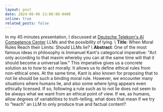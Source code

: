 ```yaml
---
layout: post
date: 2024-06-06 13:00:00-0400
inline: true
related_posts: false
---
```


In my 45 minutes presentation, I discussed at [Deutsche Telekom's AI Competence Center](https://www.telekom.com/en/company/digital-responsibility/details/artificial-intelligence-at-deutsche-telekom-1055154) LLMs and the possibility of lying.
\\
**Title**: When Moral Rules Reach their Limits: Should LLMs lie?
\\
**Abstract**: One of the most famous ideas in philosophy is Immanuel Kant's categorical imperative: "Act only according to that maxim whereby you can at the same time will that it should become a universal law." This imperative gives us a concrete solution as to how to act morally. It allows us to define ethical rules from non-ethical ones. At the same time, Kant is also known for proposing that to not lie should be such a binding moral rule. However, we encounter many situations where humans lie, and also some where lying appears even ethically licensed. If so, following a rule such as to not lie does not seem to be always what we want from an ethical point of view. If we, as humans, allow degrees of variabilities to truth-telling, what does that mean if we try to "teach" an LLM to only produce true and factual content?
